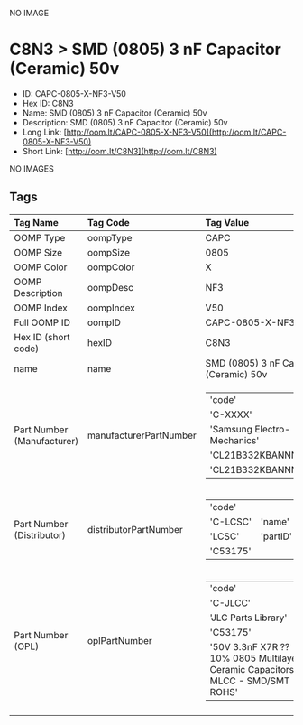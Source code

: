 


  
NO IMAGE  
# C8N3 > SMD (0805) 3 nF Capacitor (Ceramic) 50v

- ID: CAPC-0805-X-NF3-V50
- Hex ID: C8N3
- Name: SMD (0805) 3 nF Capacitor (Ceramic) 50v
- Description: SMD (0805) 3 nF Capacitor (Ceramic) 50v
- Long Link: [http://oom.lt/CAPC-0805-X-NF3-V50](http://oom.lt/CAPC-0805-X-NF3-V50)
- Short Link: [http://oom.lt/C8N3](http://oom.lt/C8N3)
  
NO IMAGES  
## Tags
  

|Tag Name|Tag Code|Tag Value|
| :--- | :--- | :--- |
|OOMP Type|oompType|CAPC|
|OOMP Size|oompSize|0805|
|OOMP Color|oompColor|X|
|OOMP Description|oompDesc|NF3|
|OOMP Index|oompIndex|V50|
|Full OOMP ID|oompID|CAPC-0805-X-NF3-V50|
|Hex ID (short code)|hexID|C8N3|
|name|name|SMD (0805) 3 nF Capacitor (Ceramic) 50v|
|Part Number (Manufacturer)|manufacturerPartNumber|<table><tr><td>'code'</td></tr><tr><td> 'C-XXXX'</td><td> 'name'</td></tr><tr><td> 'Samsung Electro-Mechanics'</td><td> 'partID'</td></tr><tr><td> 'CL21B332KBANNNC'</td><td> 'partName'</td></tr><tr><td> 'CL21B332KBANNNC'</td></tr></table>|
|Part Number (Distributor)|distributorPartNumber|<table><tr><td>'code'</td></tr><tr><td> 'C-LCSC'</td><td> 'name'</td></tr><tr><td> 'LCSC'</td><td> 'partID'</td></tr><tr><td> 'C53175'</td></tr></table>|
|Part Number (OPL)|oplPartNumber|<table><tr><td>'code'</td></tr><tr><td> 'C-JLCC'</td><td> 'name'</td></tr><tr><td> 'JLC Parts Library'</td><td> 'partID'</td></tr><tr><td> 'C53175'</td><td> 'partName'</td></tr><tr><td> '50V 3.3nF X7R ??10% 0805  Multilayer Ceramic Capacitors MLCC - SMD/SMT ROHS'</td></tr></table>|
||||
